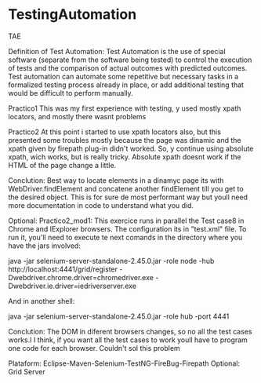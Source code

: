 # TestingAutomation
TAE

Definition of Test Automation:
 Test Automation is the use of special software (separate from the software being tested) to control the execution 
 of tests and the comparison of actual outcomes with predicted outcomes. Test automation can automate some repetitive 
 but necessary tasks in a formalized testing process already in place, or add additional testing that would be difficult 
 to perform manually.
 
Practico1
  This was my first experience with testing, y used mostly xpath locators, and mostly there wasnt problems
  
Practico2
  At this point i started to use xpath locators also, but this presented some troubles mostly because the page was dinamic 
  and the xpath given by firepath plug-in didn't worked. So, y continue using absolute xpath, wich works, but is really tricky.
  Absolute xpath doesnt work if the HTML of the page change a little.

Conclution: Best way to locate elements in a dinamyc page its with WebDriver.findElement and concatene another findElement 
              till you get to the desired object. This is for sure de most performant way but youll need more documentation 
              in code to understand what you did. 

Optional: Practico2_mod1:
  This exercice runs in parallel the Test case8 in Chrome and IExplorer browsers. The configuration its in "test.xml" file.
  To run it, you'll need to execute te next comands in the directory where you have the jars involved:
  
  java -jar selenium-server-standalone-2.45.0.jar -role node -hub http://localhost:4441/grid/register -Dwebdriver.chrome.driver=chromedriver.exe -Dwebdriver.ie.driver=iedriverserver.exe
  
  And in another shell:
  
  java -jar selenium-server-standalone-2.45.0.jar -role hub -port 4441

 Conclution: The DOM in diferent browsers changes, so no all the test cases works.I I think, if you want all the test cases   to work youll have to program one code for each browser. Couldn't sol this problem
 
Plataform: Eclipse-Maven-Selenium-TestNG-FireBug-Firepath
           Optional: Grid Server
